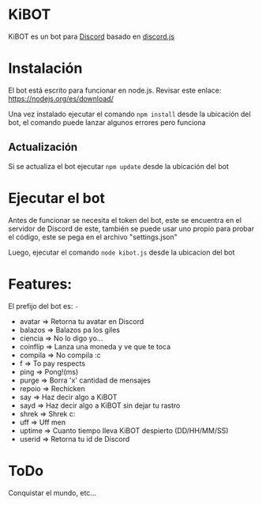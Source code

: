 # KiBOT
KiBOT es un bot para <a href="https://discordapp.com/">Discord</a> basado en <a href="https://github.com/hydrabolt/discord.js/">discord.js</a>

# Instalación
El bot está escrito para funcionar en node.js. Revisar este enlace: https://nodejs.org/es/download/

Una vez instalado ejecutar el comando `npm install` desde la ubicación del bot, el comando puede lanzar algunos errores pero funciona

## Actualización
Si se actualiza el bot ejecutar `npm update` desde la ubicación del bot

# Ejecutar el bot
Antes de funcionar se necesita el token del bot, este se encuentra en el servidor de Discord de este, también se puede usar uno propio para probar el código, este se pega en el archivo "settings.json"

Luego, ejecutar el comando `node kibot.js` desde la ubicacion del bot

# Features:

El prefijo del bot es: `-`

- avatar => Retorna tu avatar en Discord
- balazos => Balazos pa los giles
- ciencia => No lo digo yo...
- coinflip => Lanza una moneda y ve que te toca
- compila => No compila :c
- f => To pay respects
- ping => Pong!(ms)
- purge => Borra 'x' cantidad de mensajes
- repoio => Rechicken
- say => Haz decir algo a KiBOT
- sayd => Haz decir algo a KiBOT sin dejar tu rastro
- shrek => Shrek c:
- uff => Uff men
- uptime => Cuanto tiempo lleva KiBOT despierto (DD/HH/MM/SS)
- userid => Retorna tu id de Discord

# ToDo
Conquistar el mundo, etc...
